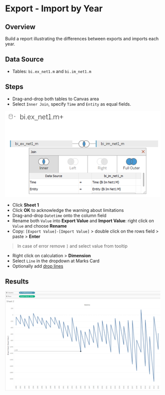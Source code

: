# Export - Import by Year

## Overview

Build a report illustrating the differences between exports and imports each year.

## Data Source

* Tables: `bi.ex_net1.m` and `bi.im_net1.m`

## Steps

* Drag-and-drop both tables to Canvas area
* Select `Inner Join`, specify `Time` and `Entity` as equal fields.

![](../images/join_inner.png)

* Click **Sheet 1**
* Click **OK** to acknowledge the warning about limitations
* Drag-and-drop `Datetime` onto the column field
* Rename both `Value` into **Export Value** and **Import Value**: right click on `Value` and choose **Rename**
* Copy: `[Export Value]-[Import Value]` > double click on the rows field > paste > **Enter**
> In case of error remove `]` and select value from tooltip
* Right click on calculation > **Dimension**
* Select `Line` in the dropdown at Marks Card
* Optionally add [drop lines](comparison_of_two_metrics_at_one_bar_graph.md#drop-lines)

## Results

![](../images/export_import.png)
